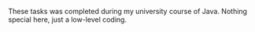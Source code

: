 These tasks was completed during my university course of Java.
Nothing special here, just a low-level coding.
